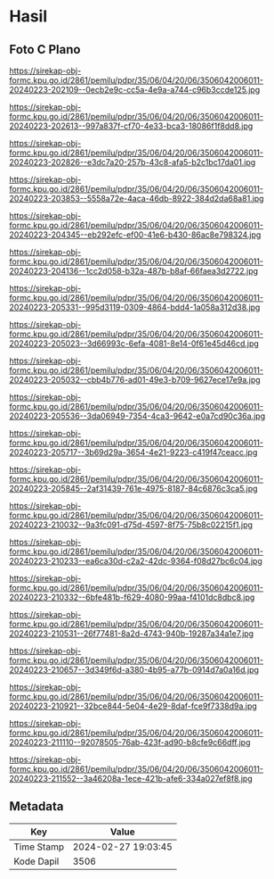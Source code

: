 # Hasil

## Foto C Plano

https://sirekap-obj-formc.kpu.go.id/2861/pemilu/pdpr/35/06/04/20/06/3506042006011-20240223-202109--0ecb2e9c-cc5a-4e9a-a744-c96b3ccde125.jpg

https://sirekap-obj-formc.kpu.go.id/2861/pemilu/pdpr/35/06/04/20/06/3506042006011-20240223-202613--997a837f-cf70-4e33-bca3-18086f1f8dd8.jpg

https://sirekap-obj-formc.kpu.go.id/2861/pemilu/pdpr/35/06/04/20/06/3506042006011-20240223-202826--e3dc7a20-257b-43c8-afa5-b2c1bc17da01.jpg

https://sirekap-obj-formc.kpu.go.id/2861/pemilu/pdpr/35/06/04/20/06/3506042006011-20240223-203853--5558a72e-4aca-46db-8922-384d2da68a81.jpg

https://sirekap-obj-formc.kpu.go.id/2861/pemilu/pdpr/35/06/04/20/06/3506042006011-20240223-204345--eb292efc-ef00-41e6-b430-86ac8e798324.jpg

https://sirekap-obj-formc.kpu.go.id/2861/pemilu/pdpr/35/06/04/20/06/3506042006011-20240223-204136--1cc2d058-b32a-487b-b8af-66faea3d2722.jpg

https://sirekap-obj-formc.kpu.go.id/2861/pemilu/pdpr/35/06/04/20/06/3506042006011-20240223-205331--995d3119-0309-4864-bdd4-1a058a312d38.jpg

https://sirekap-obj-formc.kpu.go.id/2861/pemilu/pdpr/35/06/04/20/06/3506042006011-20240223-205023--3d66993c-6efa-4081-8e14-0f61e45d46cd.jpg

https://sirekap-obj-formc.kpu.go.id/2861/pemilu/pdpr/35/06/04/20/06/3506042006011-20240223-205032--cbb4b776-ad01-49e3-b709-9627ece17e9a.jpg

https://sirekap-obj-formc.kpu.go.id/2861/pemilu/pdpr/35/06/04/20/06/3506042006011-20240223-205536--3da06949-7354-4ca3-9642-e0a7cd90c36a.jpg

https://sirekap-obj-formc.kpu.go.id/2861/pemilu/pdpr/35/06/04/20/06/3506042006011-20240223-205717--3b69d29a-3654-4e21-9223-c419f47ceacc.jpg

https://sirekap-obj-formc.kpu.go.id/2861/pemilu/pdpr/35/06/04/20/06/3506042006011-20240223-205845--2af31439-761e-4975-8187-84c6876c3ca5.jpg

https://sirekap-obj-formc.kpu.go.id/2861/pemilu/pdpr/35/06/04/20/06/3506042006011-20240223-210032--9a3fc091-d75d-4597-8f75-75b8c02215f1.jpg

https://sirekap-obj-formc.kpu.go.id/2861/pemilu/pdpr/35/06/04/20/06/3506042006011-20240223-210233--ea6ca30d-c2a2-42dc-9364-f08d27bc6c04.jpg

https://sirekap-obj-formc.kpu.go.id/2861/pemilu/pdpr/35/06/04/20/06/3506042006011-20240223-210332--6bfe481b-f629-4080-99aa-f4101dc8dbc8.jpg

https://sirekap-obj-formc.kpu.go.id/2861/pemilu/pdpr/35/06/04/20/06/3506042006011-20240223-210531--26f77481-8a2d-4743-940b-19287a34a1e7.jpg

https://sirekap-obj-formc.kpu.go.id/2861/pemilu/pdpr/35/06/04/20/06/3506042006011-20240223-210657--3d349f6d-a380-4b95-a77b-0914d7a0a16d.jpg

https://sirekap-obj-formc.kpu.go.id/2861/pemilu/pdpr/35/06/04/20/06/3506042006011-20240223-210921--32bce844-5e04-4e29-8daf-fce9f7338d9a.jpg

https://sirekap-obj-formc.kpu.go.id/2861/pemilu/pdpr/35/06/04/20/06/3506042006011-20240223-211110--92078505-76ab-423f-ad90-b8cfe9c66dff.jpg

https://sirekap-obj-formc.kpu.go.id/2861/pemilu/pdpr/35/06/04/20/06/3506042006011-20240223-211552--3a46208a-1ece-421b-afe6-334a027ef8f8.jpg


## Metadata

| Key        | Value               |
| ---------- | ------------------- |
| Time Stamp | 2024-02-27 19:03:45 |
| Kode Dapil | 3506                |



